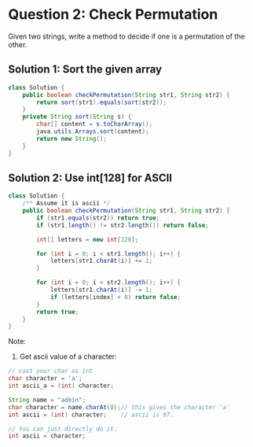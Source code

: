 # Question 2: Check Permutation

Given two strings, write a method to decide if one is a permutation of the other.

## Solution 1: Sort the given array

```java
class Solution {
    public boolean checkPermutation(String str1, String str2) {
        return sort(str1).equals(sort(str2));
    }
    private String sort(String s) {
        char[] content = s.toCharArray();
        java.utils.Arrays.sort(content);
        return new String();
    }
}
```

## Solution 2: Use int[128] for ASCII

```java
class Solution {
    /** Assume it is ascii */
    public boolean checkPermutation(String str1, String str2) {
        if (str1.equals(str2)) return true;
        if (str1.length() != str2.length()) return false;

        int[] letters = new int[128];

        for (int i = 0; i < str1.length(); i++) {
            letters[str1.charAt(i)] += 1;
        }

        for (int i = 0; i < str2.length(); i++) {
            letters[str1.charAt(i)] -= 1;
            if (letters[index] < 0) return false;
        }
        return true;
    }
}
```

Note:

1. Get ascii value of a character:

```java
// cast your char as int
char character = 'a';
int ascii_a = (int) character;

String name = "admin";
char character = name.charAt(0);// this gives the character 'a'
int ascii = (int) character;    // ascii is 97.

// You can just directly do it.
int ascii = character;
```
